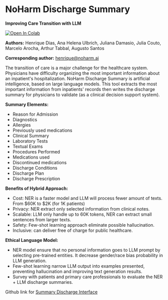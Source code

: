 # NoHarm Discharge Summary
**Improving Care  Transition with LLM**

[![Open In Colab](https://colab.research.google.com/assets/colab-badge.svg)](https://colab.research.google.com/github/noharm-ai/summary/blob/main/discharge_summary.ipynb)

**Authors:** Henrique Dias, Ana Helena Ulbrich,  Juliana Damasio, Julia Couto, Marcelo Arocha, Arthur Tabbal, Augusto Santos

**Corresponding author:** henrique@noharm.ai

The transition of care is a major challenge for the healthcare system. Physicians have difficulty organizing the most important information about an inpatient's hospitalization. NoHarm Discharge Summary is artificial intelligence, based on large language models. This tool extracts the most important information from inpatients' records then writes the discharge summary for physicians to validate (as a clinical decision support system). 

**Summary Elements:**
- Reason for Admission
- Diagnostics 
- Allergies
- Previously used medications
- Clinical Summary
- Laboratory Tests
- Textual Exams
- Procedures Performed
- Medications used
- Discontinued medications
- Discharge Conditions
- Discharge Plan
- Discharge Prescription

**Benefits of Hybrid Approach:**

- Cost: NER is a faster model and LLM will process fewer amount of texts. From $60K to $2K (for 1K patients)
- Privacy: NER extract only selected information from clinical notes.
- Scalable: LLM only handle up to 60K tokens, NER can extract small sentences from larger texts.
- Safety: Few-shot learning approach eliminate possible hallucination.
- Inclusive: can deliver free of charge for public healthcare.

**Ethical Language Model:**

- NER model ensure that no personal information goes to LLM prompt by selecting pre-trained entities. It decrease gender/race bias probability in LLM generation.
- Few-shot learning narrow LLM output into examples presented, preventing hallucination and improving text generation results.
- Survey with patients and  primary care professionals to evaluate the NER + LLM discharge summaries.

Github link for [Summary Discharge Interface](https://github.com/noharm-ai/frontend/blob/develop/src/features/summary/Summary.jsx)
